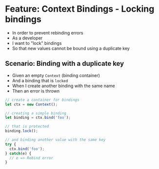 # Feature: Context Bindings - Locking bindings

- In order to prevent rebinding errors
- As a developer
- I want to "lock" bindings
- So that new values cannot be bound using a duplicate key

## Scenario: Binding with a duplicate key

- Given an empty `Context` (binding container)
- And a binding that is `locked`
- When I create another binding with the same name
- Then an error is thrown

```ts
// create a container for bindings
let ctx = new Context();

// creating a simple binding
let binding = ctx.bind('foo');

// that is protected
binding.lock();

// and binding another value with the same key
try {
  ctx.bind('foo');
} catch(e) {
  // e => Rebind error
}
```
